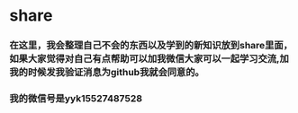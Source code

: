 # share
### **在这里，我会整理自己不会的东西以及学到的新知识放到share里面，如果大家觉得对自己有点帮助可以加我微信大家可以一起学习交流,加我的时候发我验证消息为github我就会同意的。**
### 我的微信号是yyk15527487528

